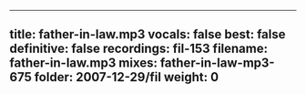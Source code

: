 
---
title: father-in-law.mp3
vocals: false
best: false
definitive: false
recordings: fil-153
filename: father-in-law.mp3
mixes: father-in-law-mp3-675
folder: 2007-12-29/fil
weight: 0
---
